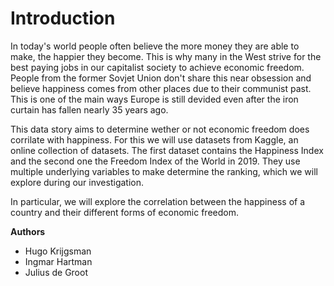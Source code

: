 # Introduction

In today's world people often believe the more money they are able to make, the happier they become. This is why many in the West strive for the best paying jobs in our capitalist society to achieve economic freedom. People from the former Sovjet Union don't share this near obsession and believe happiness comes from other places due to their communist past. This is one of the main ways Europe is still devided even after the iron curtain has fallen nearly 35 years ago.

This data story aims to determine wether or not economic freedom does corrilate with happiness. For this we will use datasets from Kaggle, an online collection of datasets. The first dataset contains the Happiness Index and the second one the Freedom Index of the World in 2019. They use multiple underlying variables to make determine the ranking, which we will explore during our investigation.

In particular, we will explore the correlation between the happiness of a country and their different forms of economic freedom.

**Authors**
- Hugo Krijgsman
- Ingmar Hartman
- Julius de Groot
